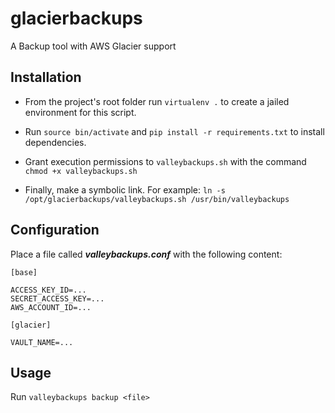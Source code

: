 # glacierbackups
A Backup tool with AWS Glacier support

## Installation

* From the project's root folder run `virtualenv .` to create a jailed environment for this script. 

* Run `source bin/activate` and `pip install -r requirements.txt` to install dependencies.

* Grant execution permissions to `valleybackups.sh` with the command `chmod +x valleybackups.sh`

* Finally, make a symbolic link. For example: `ln -s /opt/glacierbackups/valleybackups.sh /usr/bin/valleybackups`

## Configuration

Place a file called ***valleybackups.conf*** with the following content:

```
[base]

ACCESS_KEY_ID=...
SECRET_ACCESS_KEY=...
AWS_ACCOUNT_ID=...

[glacier]

VAULT_NAME=...

```

## Usage

Run `valleybackups backup <file>`
